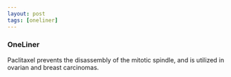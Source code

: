 ```yaml
---
layout: post
tags: [oneliner]
---
```



### OneLiner

Paclitaxel prevents the disassembly of the mitotic spindle, and is utilized in ovarian and breast carcinomas.
